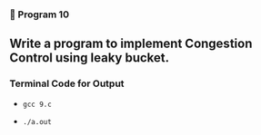 ### 🚀 Program 10
Write a program to implement Congestion Control using leaky bucket.
---
### Terminal Code for Output
<ul>
<li>

```
gcc 9.c
```
</li>
<li>

```
./a.out
```
</li>
</ul>